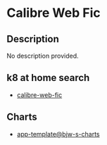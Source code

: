 # Calibre Web Fic

## Description

No description provided.

## k8 at home search

- [calibre-web-fic](https://nanne.dev/k8s-at-home-search/#/calibre-web-fic)

## Charts

- [app-template@bjw-s-charts](https://bjw-s.github.io/helm-charts/)
